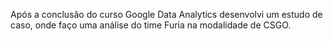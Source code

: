 Após a conclusão do curso Google Data Analytics desenvolvi um estudo de caso, onde faço uma análise do time Furia na modalidade de CSGO.
